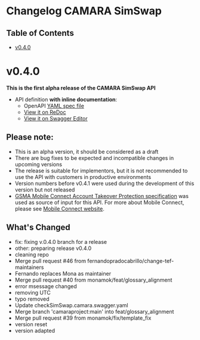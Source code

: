 # Changelog CAMARA SimSwap

## Table of Contents

- [v0.4.0](#v040)

# v0.4.0

**This is the first alpha release of the CAMARA SimSwap API**

- API definition **with inline documentation**:
  - OpenAPI [YAML spec file](https://github.com/camaraproject/SimSwap/blob/v0.4.0/code/API_definitions/sim_swap.yaml)
  - [View it on ReDoc](https://redocly.github.io/redoc/?url=https://github.com/camaraproject/SimSwap/blob/v0.4.0/code/API_definitions/sim_swap.yaml&nocors)
  - [View it on Swagger Editor](https://editor.swagger.io/?url=https://github.com/camaraproject/SimSwap/blob/v0.4.0/code/API_definitions/sim_swap.yaml)

## Please note:

- This is an alpha version, it should be considered as a draft
- There are bug fixes to be expected and incompatible changes in upcoming versions 
- The release is suitable for implementors, but it is not recommended to use the API with customers in productive environments
- Version numbers before v0.4.1 were used during the development of this version but not released
- [GSMA Mobile Connect Account Takeover Protection specification](https://www.gsma.com/identity/wp-content/uploads/2022/12/IDY.24-Mobile-Connect-Account-Takeover-Protection-Definition-and-Technical-Requirements-v2.0.pdf) was used as source of input for this API. For more about Mobile Connect, please see [Mobile Connect website](https://mobileconnect.io/).

## What's Changed

- fix: fixing v.0.4.0 branch for a release
- other: preparing release v0.4.0
- cleaning repo
- Merge pull request #46 from fernandopradocabrillo/change-tef-maintainers
- Fernando replaces Mona as maintainer
- Merge pull request #40 from monamok/feat/glossary_alignment
- error msessage changed
- removing UTC
- typo removed
- Update checkSimSwap.camara.swagger.yaml
- Merge branch 'camaraproject:main' into feat/glossary_alignment
- Merge pull request #39 from monamok/fix/template_fix
- version reset
- version adapted